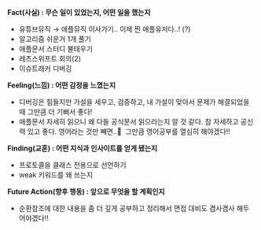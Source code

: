**Fact(사실) : 무슨 일이 있었는지, 어떤 일을 했는지**

- 유튜브뮤직 → 애플뮤직 이사가기.. 이제 찐 애플유저다..! (?)
- 알고리즘 쉬운거 1개 풀기
- 애플문서 스터디 불태우기
- 레츠스위프트 회의(2)
- 이슈트래커 디버깅

**Feeling(느낌) : 어떤 감정을 느꼈는지**

- 디버깅은 힘들지만 가설을 세우고, 검증하고, 내 가설이 맞아서 문제가 해결되었을 때 그만큼 더 기뻐서 좋다!
- 애플문서 자세히 읽으니 왜 다들 공식문서 읽으라는지 알 것 같다. 참 자세하고 공신력 있고 좋다. 영어라는 것만 빼면..🥲  그만큼 영어공부를 열심히 해야겠다!!

**Finding(교훈) : 어떤 지식과 인사이트를 얻게 됐는지**

- 프로토콜을 클래스 전용으로 선언하기
- weak 키워드를 왜 쓰는지

**Future Action(향후 행동) : 앞으로 무엇을 할 계획인지**

- 순환참조에 대한 내용을 좀 더 깊게 공부하고 정리해서 면접 대비도 겸사겸사 해두어야겠다!!

